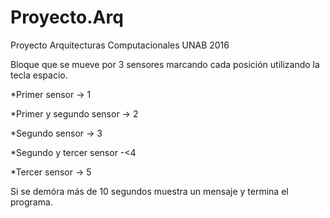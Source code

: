 # Proyecto.Arq
Proyecto Arquitecturas Computacionales UNAB 2016

Bloque que se mueve por 3 sensores marcando cada posición utilizando la tecla espacio.


*Primer sensor -> 1

*Primer y segundo sensor -> 2

*Segundo sensor -> 3

*Segundo y tercer sensor -<4

*Tercer sensor -> 5

Si se demóra más de 10 segundos muestra un mensaje y termina el programa.
